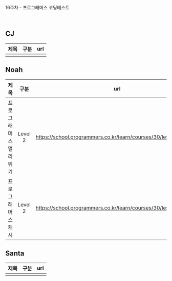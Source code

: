 16주차 - 프로그래머스 코딩테스트

</br>

## CJ

|제목|구분|url|
|:------:|:---:|:---:|
||||


## Noah

| 제목 | 구분 | url |
|:------:|:---:|:---:|
|프로그래머스 멀리 뛰기|Level 2|https://school.programmers.co.kr/learn/courses/30/lessons/12914|
|프로그래머스 캐시|Level 2|https://school.programmers.co.kr/learn/courses/30/lessons/17680|

## Santa

|제목|구분|url|
|:------:|:---:|:---:|
||||